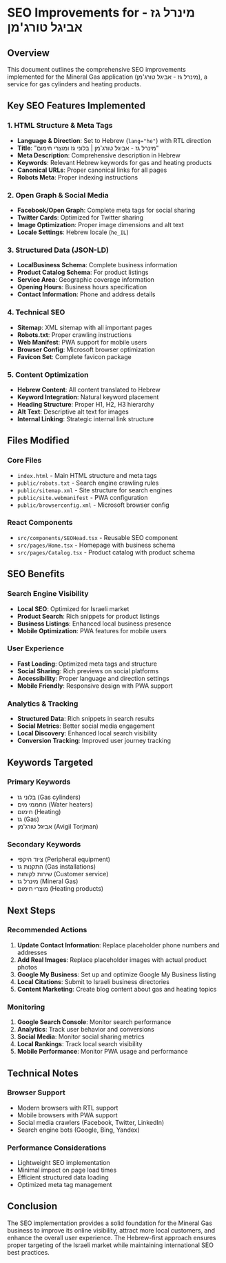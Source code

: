 # SEO Improvements for מינרל גז - אביגל טורג'מן

## Overview
This document outlines the comprehensive SEO improvements implemented for the Mineral Gas application (מינרל גז - אביגל טורג'מן), a service for gas cylinders and heating products.

## Key SEO Features Implemented

### 1. HTML Structure & Meta Tags
- **Language & Direction**: Set to Hebrew (`lang="he"`) with RTL direction
- **Title**: "מינרל גז - אביגל טורג'מן | בלוני גז ומוצרי חימום"
- **Meta Description**: Comprehensive description in Hebrew
- **Keywords**: Relevant Hebrew keywords for gas and heating products
- **Canonical URLs**: Proper canonical links for all pages
- **Robots Meta**: Proper indexing instructions

### 2. Open Graph & Social Media
- **Facebook/Open Graph**: Complete meta tags for social sharing
- **Twitter Cards**: Optimized for Twitter sharing
- **Image Optimization**: Proper image dimensions and alt text
- **Locale Settings**: Hebrew locale (`he_IL`)

### 3. Structured Data (JSON-LD)
- **LocalBusiness Schema**: Complete business information
- **Product Catalog Schema**: For product listings
- **Service Area**: Geographic coverage information
- **Opening Hours**: Business hours specification
- **Contact Information**: Phone and address details

### 4. Technical SEO
- **Sitemap**: XML sitemap with all important pages
- **Robots.txt**: Proper crawling instructions
- **Web Manifest**: PWA support for mobile users
- **Browser Config**: Microsoft browser optimization
- **Favicon Set**: Complete favicon package

### 5. Content Optimization
- **Hebrew Content**: All content translated to Hebrew
- **Keyword Integration**: Natural keyword placement
- **Heading Structure**: Proper H1, H2, H3 hierarchy
- **Alt Text**: Descriptive alt text for images
- **Internal Linking**: Strategic internal link structure

## Files Modified

### Core Files
- `index.html` - Main HTML structure and meta tags
- `public/robots.txt` - Search engine crawling rules
- `public/sitemap.xml` - Site structure for search engines
- `public/site.webmanifest` - PWA configuration
- `public/browserconfig.xml` - Microsoft browser config

### React Components
- `src/components/SEOHead.tsx` - Reusable SEO component
- `src/pages/Home.tsx` - Homepage with business schema
- `src/pages/Catalog.tsx` - Product catalog with product schema

## SEO Benefits

### Search Engine Visibility
- **Local SEO**: Optimized for Israeli market
- **Product Search**: Rich snippets for product listings
- **Business Listings**: Enhanced local business presence
- **Mobile Optimization**: PWA features for mobile users

### User Experience
- **Fast Loading**: Optimized meta tags and structure
- **Social Sharing**: Rich previews on social platforms
- **Accessibility**: Proper language and direction settings
- **Mobile Friendly**: Responsive design with PWA support

### Analytics & Tracking
- **Structured Data**: Rich snippets in search results
- **Social Metrics**: Better social media engagement
- **Local Discovery**: Enhanced local search visibility
- **Conversion Tracking**: Improved user journey tracking

## Keywords Targeted

### Primary Keywords
- בלוני גז (Gas cylinders)
- מחממי מים (Water heaters)
- חימום (Heating)
- גז (Gas)
- אביגל טורג'מן (Avigil Torjman)

### Secondary Keywords
- ציוד היקפי (Peripheral equipment)
- התקנות גז (Gas installations)
- שירות לקוחות (Customer service)
- מינרל גז (Mineral Gas)
- מוצרי חימום (Heating products)

## Next Steps

### Recommended Actions
1. **Update Contact Information**: Replace placeholder phone numbers and addresses
2. **Add Real Images**: Replace placeholder images with actual product photos
3. **Google My Business**: Set up and optimize Google My Business listing
4. **Local Citations**: Submit to Israeli business directories
5. **Content Marketing**: Create blog content about gas and heating topics

### Monitoring
1. **Google Search Console**: Monitor search performance
2. **Analytics**: Track user behavior and conversions
3. **Social Media**: Monitor social sharing metrics
4. **Local Rankings**: Track local search visibility
5. **Mobile Performance**: Monitor PWA usage and performance

## Technical Notes

### Browser Support
- Modern browsers with RTL support
- Mobile browsers with PWA support
- Social media crawlers (Facebook, Twitter, LinkedIn)
- Search engine bots (Google, Bing, Yandex)

### Performance Considerations
- Lightweight SEO implementation
- Minimal impact on page load times
- Efficient structured data loading
- Optimized meta tag management

## Conclusion

The SEO implementation provides a solid foundation for the Mineral Gas business to improve its online visibility, attract more local customers, and enhance the overall user experience. The Hebrew-first approach ensures proper targeting of the Israeli market while maintaining international SEO best practices.
